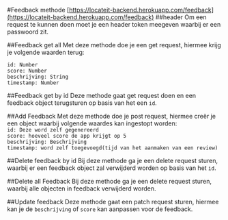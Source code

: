 #Feedback methode
[https://locateit-backend.herokuapp.com/feedback](https://locateit-backend.herokuapp.com/feedback)
##header
Om een request te kunnen doen moet je een header token meegeven waarbij er een passwoord zit.

##Feedback get all
Met deze methode doe je een get request, hiermee krijg je volgende waarden terug:

`id: Number`  
`score: Number`  
`beschrijving: String`  
`timestamp: Number`  

##Feedback get by id
Deze methode gaat get request doen en een feedback object terugsturen op basis van het een `id`.  


##Add Feedback
Met deze methode doe je post request, hiermee creër je een object waarbij volgende waardes kan ingestopt worden:  
`id: Deze word zelf gegenereerd`  
`score: hoeveel score de app krijgt op 5`  
`beschrijving: Beschrijving`  
`timestamp: word zelf toegevoegd(tijd van het aanmaken van een review)`  

##Delete feedback by id
Bij deze methode ga je een delete request sturen, waarbij er een feedback object zal verwijderd worden op basis van het `id`.


##Delete all Feedback
Bij deze methode ga je een delete request sturen, waarbij alle objecten in feedback verwijderd worden.

##Update feedback
Deze methode gaat een patch request sturen, hiermee kan je de `beschrijving` of `score` kan aanpassen voor de feedback.
